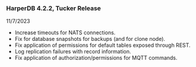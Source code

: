### HarperDB 4.2.2, Tucker Release
11/7/2023

* Increase timeouts for NATS connections.
* Fix for database snapshots for backups (and for clone node).
* Fix application of permissions for default tables exposed through REST.
* Log replication failures with record information.
* Fix application of authorization/permissions for MQTT commands.